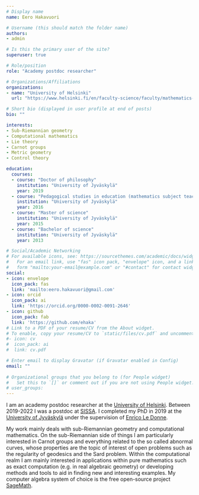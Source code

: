 ```yaml
---
# Display name
name: Eero Hakavuori

# Username (this should match the folder name)
authors:
- admin

# Is this the primary user of the site?
superuser: true

# Role/position
role: "Academy postdoc researcher"

# Organizations/Affiliations
organizations:
- name: "University of Helsinki"
  url: "https://www.helsinki.fi/en/faculty-science/faculty/mathematics-and-statistics"

# Short bio (displayed in user profile at end of posts)
bio: ""

interests:
- Sub-Riemannian geometry
- Computational mathematics
- Lie theory
- Carnot groups
- Metric geometry
- Control theory

education:
  courses:
  - course: "Doctor of philosophy"
    institution: "University of Jyväskylä"
    year: 2019
  - course: "Pedagogical studies in education (mathematics subject teacher)"
    institution: "University of Jyväskylä"
    year: 2016
  - course: "Master of science"
    institution: "University of Jyväskylä"
    year: 2015
  - course: "Bachelor of science"
    institution: "University of Jyväskylä"
    year: 2013

# Social/Academic Networking
# For available icons, see: https://sourcethemes.com/academic/docs/widgets/#icons
#   For an email link, use "fas" icon pack, "envelope" icon, and a link in the
#   form "mailto:your-email@example.com" or "#contact" for contact widget.
social:
- icon: envelope
  icon_pack: fas
  link: 'mailto:eero.hakavuori@gmail.com'
- icon: orcid
  icon_pack: ai
  link: 'https://orcid.org/0000-0002-0091-2646'
- icon: github
  icon_pack: fab
  link: 'https://github.com/ehaka'
# Link to a PDF of your resume/CV from the About widget.
# To enable, copy your resume/CV to `static/files/cv.pdf` and uncomment the lines below.  
#- icon: cv
#  icon_pack: ai
#  link: cv.pdf

# Enter email to display Gravatar (if Gravatar enabled in Config)
email: ""
  
# Organizational groups that you belong to (for People widget)
#   Set this to `[]` or comment out if you are not using People widget.  
# user_groups:
---
```


I am an academy postdoc researcher at the [University of Helsinki](https://www.helsinki.fi/en/faculty-science/faculty/mathematics-and-statistics). Between 2019-2022 I was a postdoc at [SISSA](https://www.math.sissa.it/). I completed my PhD in 2019 at the [University of Jyväskylä](https://www.jyu.fi/science/en/maths) under the supervision of [Enrico Le Donne](https://sites.google.com/view/enricoledonne/).

My work mainly deals with sub-Riemannian geometry and computational mathematics. 
On the sub-Riemannian side of things I am particularly interested in Carnot groups and everything related to the so called abnormal curves, whose properties are the topic of interest of open problems such as the regularity of geodesics and the Sard problem.
Within the computational realm I am mainly interested in applications within pure mathematics such as exact computation (e.g. in real algebraic geometry) or developing methods and tools to aid in finding new and interesting examples.
My computer algebra system of choice is the free open-source project [SageMath](https://www.sagemath.org/).
